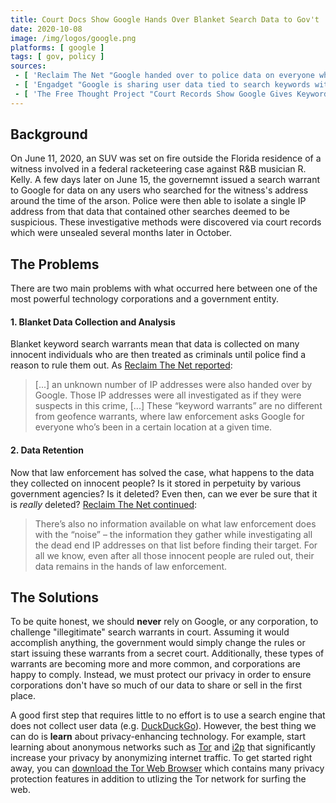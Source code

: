 ```yaml
---
title: Court Docs Show Google Hands Over Blanket Search Data to Gov't
date: 2020-10-08
image: /img/logos/google.png
platforms: [ google ]
tags: [ gov, policy ]
sources:
 - [ 'Reclaim The Net "Google handed over to police data on everyone who searched for certain terms" by Carl Sinclair (9 Oct 2020)', 'https://reclaimthenet.org/google-keyword-warrants/' ]
 - [ 'Engadget "Google is sharing user data tied to search keywords with law enforcement" by Jon Fingas (8 Oct 2020)', 'https://archive.is/GNpPA' ]
 - [ 'The Free Thought Project "Court Records Show Google Gives Keyword Searches of Innocent People to Cops" by Matt Agorist (19 Oct 2020)', 'https://archive.is/LLwKT' ]
---
```


## Background

On June 11, 2020, an SUV was set on fire outside the Florida residence of a
witness involved in a federal racketeering case against R&B musician R. Kelly.
A few days later on June 15, the governemnt issued a search warrant to Google
for data on any users who searched for the witness's address around the time of
the arson. Police were then able to isolate a single IP address from that data
that contained other searches deemed to be suspicious. These investigative
methods were discovered via court records which were unsealed several months
later in October.

## The Problems

There are two main problems with what occurred here between one of the most
powerful technology corporations and a government entity.

#### 1. Blanket Data Collection and Analysis

Blanket keyword search warrants mean that data is collected on many innocent
individuals who are then treated as criminals until police find a reason to
rule them out. As [Reclaim The Net
reported](https://reclaimthenet.org/google-keyword-warrants/):

> [...] an unknown number of IP addresses were also handed over by Google.
> Those IP addresses were all investigated as if they were suspects in this
> crime, [...] These “keyword warrants” are no different from geofence
> warrants, where law enforcement asks Google for everyone who’s been in a
> certain location at a given time.

#### 2. Data Retention

Now that law enforcement has solved the case, what happens to the data they
collected on innocent people? Is it stored in perpetuity by various government
agencies? Is it deleted? Even then, can we ever be sure that it is _really_
deleted? [Reclaim The Net
continued](https://reclaimthenet.org/google-keyword-warrants/):

> There’s also no information available on what law enforcement does with
> the “noise” – the information they gather while investigating all the dead
> end IP addresses on that list before finding their target. For all we
> know, even after all those innocent people are ruled out, their data
> remains in the hands of law enforcement.

## The Solutions

To be quite honest, we should **never** rely on Google, or any corporation, to
challenge "illegitimate" search warrants in court. Assuming it would accomplish
anything, the government would simply change the rules or start issuing these
warrants from a secret court. Additionally, these types of warrants are
becoming more and more common, and corporations are happy to comply. Instead,
we must protect our privacy in order to ensure corporations don't have so much
of our data to share or sell in the first place.

A good first step that requires little to no effort is to use a search engine
that does not collect user data (e.g. [DuckDuckGo](/alttech/duckduckgo/)).
However, the best thing we can do is **learn** about privacy-enhancing
technology. For example, start learning about anonymous networks such as
[Tor](https://www.torproject.org/) and [i2p](https://geti2p.net/en/) that
significantly increase your privacy by anonymizing internet traffic. To get
started right away, you can [download the Tor Web
Browser](https://www.torproject.org/download/) which contains many privacy
protection features in addition to utlizing the Tor network for surfing the
web.
